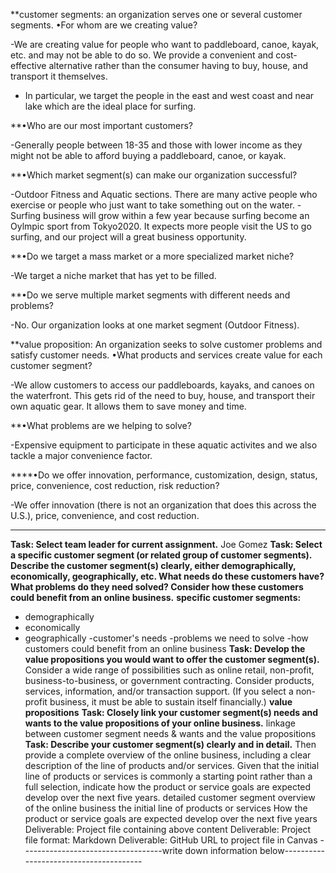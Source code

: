 **customer segments: an organization serves one or several customer segments.
•For whom are we creating value?

  -We are creating value for people who want to paddleboard, canoe, kayak, etc. and may not be able to do so. We provide a convenient and cost-effective alternative rather than the consumer having to buy, house, and transport it themselves.
  - In particular, we target the people in the east and west coast and near lake which are the ideal place for surfing.
  
**•Who are our most important customers?

  -Generally people between 18-35 and those with lower income as they might not be able to afford buying a paddleboard, canoe, or kayak.
  
**•Which market segment(s) can make our organization successful?

  -Outdoor Fitness and Aquatic sections. There are many active people who exercise or people who just want to take something out on the water.
  -Surfing business will grow within a few year because surfing become an Oylmpic sport from Tokyo2020. It expects more people visit the US to go surfing, and our project will a great business opportunity.

**•Do we target a mass market or a more specialized market niche?

  -We target a niche market that has yet to be filled.

**•Do we serve multiple market segments with different needs and problems?

  -No. Our organization looks at one market segment (Outdoor Fitness).

**value proposition: An organization seeks to solve customer problems and satisfy customer needs.
•What products and services create value for each customer segment?

  -We allow customers to access our paddleboards, kayaks, and canoes on the waterfront. This gets rid of the need to buy, house, and transport their own aquatic gear. It allows them to save money and time.

**•What problems are we helping to solve?

  -Expensive equipment to participate in these aquatic activites and we also tackle a major convenience factor.

****•Do we offer innovation, performance, customization, design, status, price, convenience, cost reduction, risk reduction?

  -We offer innovation (there is not an organization that does this across the U.S.), price, convenience, and cost reduction.

---------------------------------------------------------------------------------------------------------------------------
**Task: Select team leader for current assignment.**
Joe Gomez
**Task: Select a specific customer segment (or related group of customer segments). Describe the customer segment(s) clearly, either demographically, economically, geographically, etc. What needs do these customers have? What problems do they need solved? Consider how these customers could benefit from an online business.**
**specific customer segments:**
- demographically
- economically
- geographically
-customer's needs 
-problems we need to solve
-how customers could benefit from an online business
**Task: Develop the value propositions you would want to offer the customer segment(s).** Consider a wide range of possibilities such as online retail, non-profit, business-to-business, or government contracting. Consider products, services, information, and/or transaction support. (If you select a non-profit business, it must be able to sustain itself financially.)
**value propositions**
**Task: Closely link your customer segment(s) needs and wants to the value propositions of your online business.**
linkage between customer segment needs & wants and the value propositions
**Task: Describe your customer segment(s) clearly and in detail.** Then provide a complete overview of the online business, including a clear description of the line of products and/or services. Given that the initial line of products or services is commonly a starting point rather than a full selection, indicate how the product or service goals are expected develop over the next five years.
detailed customer segment
overview of the online business
the initial line of products or services
How the product or service goals are expected develop over the next five years
Deliverable: Project file containing above content
Deliverable: Project file format: Markdown
Deliverable: GitHub URL to project file in Canvas
-----------------------------------write down information below---------------------------------------

